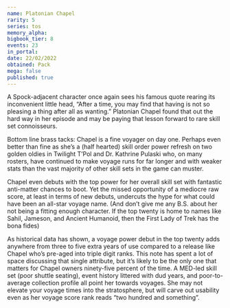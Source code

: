 ```yaml
---
name: Platonian Chapel
rarity: 5
series: tos
memory_alpha:
bigbook_tier: 8
events: 23
in_portal:
date: 22/02/2022
obtained: Pack
mega: false
published: true
---
```


A Spock-adjacent character once again sees his famous quote rearing its inconvenient little head, “After a time, you may find that having is not so pleasing a thing after all as wanting.” Platonian Chapel found that out the hard way in her episode and may be paying that lesson forward to rare skill set connoisseurs.

Bottom line brass tacks: Chapel is a fine voyager on day one. Perhaps even better than fine as she’s a (half hearted) skill order power refresh on two golden oldies in Twilight T’Pol and Dr. Kathrine Pulaski who, on many rosters, have continued to make voyage runs for far longer and with weaker stats than the vast majority of other skill sets in the game can muster.

Chapel even debuts with the top power for her overall skill set with fantastic anti-matter chances to boot. Yet the missed opportunity of a mediocre raw score, at least in terms of new debuts, undercuts the hype for what could have been an all-star voyage name. (And don’t give me any B.S. about her not being a fitting enough character. If the top twenty is home to names like Sahil, Jameson, and Ancient Humanoid, then the First Lady of Trek has the bona fides)

As historical data has shown, a voyage power debut in the top twenty adds anywhere from three to five extra years of use compared to a release like Chapel who’s pre-aged into triple digit ranks. This note has spent a lot of space discussing that single attribute, but it’s likely to be the only one that matters for Chapel owners ninety-five percent of the time. A MED-led skill set (poor shuttle seating), event history littered with dud years, and poor-to-average collection profile all point her towards voyages. She may not elevate your voyage times into the stratosphere, but will carve out usability even as her voyage score rank reads “two hundred and something”.
